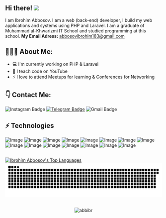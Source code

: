 ## Hi there! <img src="https://raw.githubusercontent.com/aemmadi/aemmadi/master/wave.gif" style="with: 30px;">

I am  Ibrohim Abbosov. I am a web (back-end) developer, I build my web applications and systems using PHP and Laravel. I am a graduate of Muhammad al-Khwarizmi IT School and studied programming at this school. <b>My Email Adress:</b> abbosovibrohim183@gmail.com</br>
  
<h2 align="left">👨🏻‍💻 About Me:</h2>

- :computer: I'm currently working on PHP & Laravel
- :triangular_flag_on_post: I teach code on YouTube
- :zap: I love to attend Meetups for learning & Conferences for Networking<br>

<h2 align="left">👇 Contact Me:</h2>

![Instagram Badge](https://img.shields.io/badge/Instagram-E4405F?style=for-the-badge&logo=instagram&logoColor=white)
[![Telegram Badge](https://img.shields.io/badge/Telegram-2CA5E0?style=for-the-badge&logo=telegram&logoColor=white&link=https://t.me/abbibr)](https://t.me/abbibr)
![Gmail Badge](https://img.shields.io/badge/Gmail-D14836?style=for-the-badge&logo=gmail&logoColor=white)


## ⚡ Technologies

![Image](https://img.shields.io/badge/Laravel-FF2D20?style=for-the-badge&logo=laravel&logoColor=white)
![Image](https://img.shields.io/badge/php-777BB4?style=for-the-badge&logo=php&logoColor=white)
![Image](https://img.shields.io/badge/MySQL-005C84?style=for-the-badge&logo=mysql&logoColor=white)
![Image](https://img.shields.io/badge/PostgreSQL-316192?style=for-the-badge&logo=postgresql&logoColor=white)
![Image](https://img.shields.io/badge/JavaScript-323330?style=for-the-badge&logo=javascript&logoColor=F7DF1E)
![Image](https://img.shields.io/badge/Vue.js-35495E?style=for-the-badge&logo=vuedotjs&logoColor=4FC08D)
![Image](https://img.shields.io/badge/jQuery-0769AD?style=for-the-badge&logo=jquery&logoColor=white)
![Image](https://img.shields.io/badge/JWT-000000?style=for-the-badge&logo=JSON%20web%20tokens&logoColor=white)
![Image](https://img.shields.io/badge/json-5E5C5C?style=for-the-badge&logo=json&logoColor=white)
![Image](https://img.shields.io/badge/Git-F05032?style=for-the-badge&logo=git&logoColor=white)
![Image](https://img.shields.io/badge/Sass-CC6699?style=for-the-badge&logo=sass&logoColor=white)
![Image](https://img.shields.io/badge/-HTML5-E34F26?style=for-the-badge&logo=html5&logoColor=white)
![Image](https://img.shields.io/badge/-CSS3-1572B6?style=for-the-badge&logo=css3)
![Image](https://img.shields.io/badge/-Bootstrap-563D7C?style=for-the-badge&logo=bootstrap)
![Image](https://img.shields.io/badge/Wordpress-21759B?style=for-the-badge&logo=wordpress&logoColor=white)

<br>

<div class="display: flex;">
 <a href="https://github.com/abbibr/github-readme-stats"><img alt="Ibrohim Abbosov's Top Languages" src="https://github-readme-stats.vercel.app/api/top-langs/?username=abbibr&langs_count=8&count_private=true&layout=compact&theme=dracula" /></a>
  
 <img src="https://github.com/theMir8/theMir8/blob/output/github-contribution-grid-snake.svg" />
</div>

<br>

<p align="center"> <img src="https://github-readme-stats.vercel.app/api?username=abbibr&show_icons=true&theme=gotham" alt="abbibr" />
